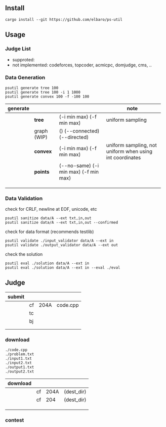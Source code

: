 ## Install
```
cargo install --git https://github.com/elbaro/ps-util
```

## Usage


### Judge List

- supproted:
- not implemented: codeforces, topcoder, acmicpc, domjudge, cms, ..

### Data Generation

```
psutil generate tree 100
psutil generate tree 100 -i 1 1000
psutil generate convex 100 -f -100 100
```



| **generate** |             |                                           | note                                                     |
| ------------ | ----------- | ----------------------------------------- | -------------------------------------------------------- |
|              | **tree**    | <n> (-i min max) (-f min max)             | uniform sampling                                         |
|              | graph (WIP) | <n> (<m>) (--connected) (--directed)      |                                                          |
|              | **convex**  | <n> (-i min max) (-f min max)             | uniform sampling, not uniform when using int coordinates |
|              | **points**  | <n> (--no-same) (-i min max) (-f min max) |                                                          |
|              |             |                                           |                                                          |
|              |             |                                           |                                                          |
|              |             |                                           |                                                          |



### Data Validation

check for CRLF, newline at EOF, unicode, etc

```
psutil sanitize data/A --ext txt,in,out
psutil sanitize data/A --ext txt,in,out --confirmed
```

check for data format (recommends testlib)

```
psutil validate ./input_validator data/A --ext in
psutil validate ./output_validator data/A --ext out
```

check the solution

```
psutil eval ./solution data/A --ext in
psutil eval ./solution data/A --ext in --eval ./eval
```





## Judge

| submit |      |      |          |
| ------ | ---- | ---- | -------- |
|        | cf   | 204A | code.cpp |
|        | tc   |      |          |
|        | bj   |      |          |
|        |      |      |          |
|        |      |      |          |



### download

```
./code.cpp
./problem.txt
./input1.txt
./input2.txt
./output1.txt
./output2.txt
```

| download |      |      |            |
| -------- | ---- | ---- | ---------- |
|          | cf   | 204A | (dest_dir) |
|          | cf   | 204  | (dest_dir) |
|          |      |      |            |
|          |      |      |            |
|          |      |      |            |



### contest

```

```

